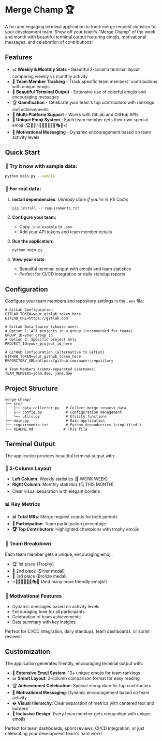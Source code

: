 # Merge Champ 🏆

A fun and engaging terminal application to track merge request statistics for your development team. Show off your team's "Merge Champ" of the week and month with beautiful terminal output featuring emojis, motivational messages, and celebration of contributions!

## Features

- 📊 **Weekly & Monthly Stats** - Beautiful 2-column terminal layout comparing weekly vs monthly activity
- 👥 **Team Member Tracking** - Track specific team members' contributions with unique emojis
- 🎨 **Beautiful Terminal Output** - Extensive use of colorful emojis and encouraging messages
- 🏆 **Gamification** - Celebrate your team's top contributors with rankings and achievements
- 🔧 **Multi-Platform Support** - Works with GitLab and GitHub APIs
- 🎯 **Unique Emoji System** - Each team member gets their own special emoji (🏆🥈🥉⭐🌟✨💫🌺🎸🎪🎭🎲+)
- 💬 **Motivational Messaging** - Dynamic encouragement based on team activity levels

## Quick Start

### 🚀 Try it now with sample data:
```bash
python main.py --sample
```

### 🔧 For real data:

1. **Install dependencies:** *(Already done if you're in VS Code)*
   ```bash
   pip install -r requirements.txt
   ```

2. **Configure your team:**
   - Copy `.env.example` to `.env`
   - Add your API tokens and team member details

3. **Run the application:**
   ```bash
   python main.py
   ```

4. **View your stats:**
   - Beautiful terminal output with emojis and team statistics
   - Perfect for CI/CD integration or daily standup reports

## Configuration

Configure your team members and repository settings in the `.env` file:

```env
# GitLab Configuration
GITLAB_TOKEN=your_gitlab_token_here
GITLAB_URL=https://gitlab.com

# GitLab Data Source (choose one):
# Option 1: All projects in a group (recommended for teams)
GROUP_ID=your_group_id
# Option 2: Specific project only
PROJECT_ID=your_project_id_here

# GitHub Configuration (alternative to GitLab)
GITHUB_TOKEN=your_github_token_here
REPOSITORY_URL=https://github.com/owner/repository

# Team Members (comma-separated usernames)
TEAM_MEMBERS=john.doe, jane.doe
```

## Project Structure

```
merge-champ/
├── src/
│   ├── data_collector.py   # Collect merge request data
│   ├── config.py           # Configuration management
│   └── utils.py            # Utility functions
├── main.py                 # Main application
├── requirements.txt        # Python dependencies (simplified!)
└── README.md              # This file
```

## Terminal Output

The application provides beautiful terminal output with:

### 🎯 2-Column Layout
- **Left Column**: Weekly statistics (📅 WORK WEEK)
- **Right Column**: Monthly statistics (🗓️ THIS MONTH)
- Clear visual separation with elegant borders

### 📊 Key Metrics
- **📊 Total MRs**: Merge request counts for both periods
- **👥 Participation**: Team participation percentage
- **🏆 Top Contributors**: Highlighted champions with trophy emojis

### 🎪 Team Breakdown
Each team member gets a unique, encouraging emoji:
- 🏆 1st place (Trophy)
- 🥈 2nd place (Silver medal) 
- 🥉 3rd place (Bronze medal)
- ⭐🌟✨💫🌺🎸🎪🎭🎲 (And many more friendly emojis!)

### 💬 Motivational Features
- Dynamic messages based on activity levels
- Encouraging tone for all participants
- Celebration of team achievements
- Data summary with key insights

Perfect for CI/CD integration, daily standups, team dashboards, or sprint reviews!

## Customization

The application generates friendly, encouraging terminal output with:
- 🎨 **Extensive Emoji System**: 13+ unique emojis for team rankings
- 📊 **Smart Layout**: 2-column comparison format for easy reading
- 🏆 **Achievement Celebration**: Special recognition for top contributors  
- 💪 **Motivational Messaging**: Dynamic encouragement based on team activity
- � **Visual Hierarchy**: Clear separation of metrics with centered text and borders
- 🌈 **Inclusive Design**: Every team member gets recognition with unique emojis

Perfect for team dashboards, sprint reviews, CI/CD integration, or just celebrating your development team's hard work!

